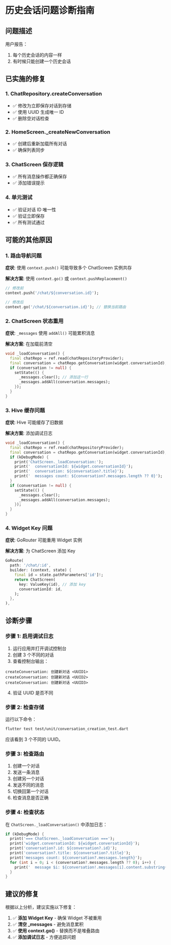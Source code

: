 # 历史会话问题诊断指南

## 问题描述

用户报告：
1. 每个历史会话的内容一样
2. 有时候只能创建一个历史会话

## 已实施的修复

### 1. ChatRepository.createConversation
- ✅ 修改为立即保存对话到存储
- ✅ 使用 UUID 生成唯一 ID
- ✅ 删除空对话检查

### 2. HomeScreen._createNewConversation
- ✅ 创建后重新加载所有对话
- ✅ 确保列表同步

### 3. ChatScreen 保存逻辑
- ✅ 所有消息操作都正确保存
- ✅ 添加错误提示

### 4. 单元测试
- ✅ 验证对话 ID 唯一性
- ✅ 验证立即保存
- ✅ 所有测试通过

## 可能的其他原因

### 1. 路由导航问题
**症状**: 使用 `context.push()` 可能导致多个 ChatScreen 实例共存

**解决方案**: 使用 `context.go()` 或 `context.pushReplacement()`

```dart
// 修改前
context.push('/chat/${conversation.id}');

// 修改后
context.go('/chat/${conversation.id}'); // 替换当前路由
```

### 2. ChatScreen 状态重用
**症状**: `_messages` 使用 `addAll()` 可能累积消息

**解决方案**: 在加载前清空

```dart
void _loadConversation() {
  final chatRepo = ref.read(chatRepositoryProvider);
  final conversation = chatRepo.getConversation(widget.conversationId);
  if (conversation != null) {
    setState(() {
      _messages.clear(); // 添加这一行
      _messages.addAll(conversation.messages);
    });
  }
}
```

### 3. Hive 缓存问题
**症状**: Hive 可能缓存了旧数据

**解决方案**: 添加调试日志

```dart
void _loadConversation() {
  final chatRepo = ref.read(chatRepositoryProvider);
  final conversation = chatRepo.getConversation(widget.conversationId);
  if (kDebugMode) {
    print('ChatScreen._loadConversation:');
    print('  conversationId: ${widget.conversationId}');
    print('  conversation: ${conversation?.title}');
    print('  messages count: ${conversation?.messages.length ?? 0}');
  }
  if (conversation != null) {
    setState(() {
      _messages.clear();
      _messages.addAll(conversation.messages);
    });
  }
}
```

### 4. Widget Key 问题
**症状**: GoRouter 可能重用 Widget 实例

**解决方案**: 为 ChatScreen 添加 Key

```dart
GoRoute(
  path: '/chat/:id',
  builder: (context, state) {
    final id = state.pathParameters['id']!;
    return ChatScreen(
      key: ValueKey(id), // 添加 key
      conversationId: id,
    );
  },
),
```

## 诊断步骤

### 步骤 1: 启用调试日志

1. 运行应用并打开调试控制台
2. 创建 3 个不同的对话
3. 查看控制台输出：

```
createConversation: 创建新对话 <UUID1>
createConversation: 创建新对话 <UUID2>
createConversation: 创建新对话 <UUID3>
```

4. 验证 UUID 是否不同

### 步骤 2: 检查存储

运行以下命令：

```bash
flutter test test/unit/conversation_creation_test.dart
```

应该看到 3 个不同的 UUID。

### 步骤 3: 检查路由

1. 创建一个对话
2. 发送一条消息
3. 创建另一个对话
4. 发送不同的消息
5. 切换回第一个对话
6. 检查消息是否正确

### 步骤 4: 检查状态

在 `ChatScreen._loadConversation()` 中添加日志：

```dart
if (kDebugMode) {
  print('=== ChatScreen._loadConversation ===');
  print('widget.conversationId: ${widget.conversationId}');
  print('conversation?.id: ${conversation?.id}');
  print('conversation?.title: ${conversation?.title}');
  print('messages count: ${conversation?.messages.length}');
  for (int i = 0; i < (conversation?.messages.length ?? 0); i++) {
    print('  message $i: ${conversation!.messages[i].content.substring(0, min(50, conversation.messages[i].content.length))}');
  }
}
```

## 建议的修复

根据以上分析，建议实施以下修复：

1. ✅ **添加 Widget Key** - 确保 Widget 不被重用
2. ✅ **清空 _messages** - 避免消息累积
3. ✅ **使用 context.go()** - 替换而不是堆叠路由
4. ✅ **添加调试日志** - 方便追踪问题

